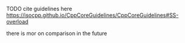  TODO
 cite guidelines here
 https://isocpp.github.io/CppCoreGuidelines/CppCoreGuidelines#SS-overload
 
there is mor on comparison in the future